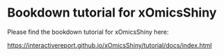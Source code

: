 # Bookdown tutorial for xOmicsShiny

Please find the bookdown tutorial for xOmicsShiny here:

https://interactivereport.github.io/xOmicsShiny/tutorial/docs/index.html